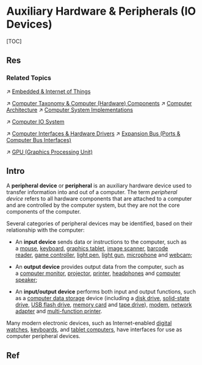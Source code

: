 # Auxiliary Hardware & Peripherals (IO Devices)

[TOC]



## Res
### Related Topics
↗ [Embedded & Internet of Things](../../../Embedded%20&%20Internet%20of%20Things/Embedded%20&%20Internet%20of%20Things.md)

↗ [Computer Taxonomy & Computer (Hardware) Components](../../🧬%20Computer%20System/Computer%20Taxonomy%20&%20Computer%20(Hardware)%20Components.md)
↗ [Computer Architecture](../../🧬%20Computer%20System/Computer%20Architecture/Computer%20Architecture.md)
↗ [Computer System Implementations](../🛠️%20Computer%20System%20Implementations/Computer%20System%20Implementations.md)

↗ [Computer IO System](../../🧬%20Computer%20System/Computer%20Architecture/Computer%20Microarchitectures%20(Computer%20Organization)%20&%20von%20Neumann%20Model/Computer%20IO%20System/Computer%20IO%20System.md)

↗ [Computer Interfaces & Hardware Drivers](../../🧬%20Computer%20System/Computer%20Interfaces%20&%20Hardware%20Drivers/Computer%20Interfaces%20&%20Hardware%20Drivers.md)
↗ [Expansion Bus (Ports & Computer Bus Interfaces)](../../🧬%20Computer%20System/Computer%20Architecture/Computer%20Microarchitectures%20(Computer%20Organization)%20&%20von%20Neumann%20Model/Computer%20Bus%20(Datapath)%20&%20Interfaces%20&%20Protocols/Expansion%20Bus%20(Ports%20&%20Computer%20Bus%20Interfaces)/Expansion%20Bus%20(Ports%20&%20Computer%20Bus%20Interfaces).md)

↗ [GPU (Graphics Processing Unit)](../../🧬%20Computer%20System/Computer%20Architecture/Computer%20Microarchitectures%20(Computer%20Organization)%20&%20von%20Neumann%20Model/🚦%20Computer%20Processors%20&%20Logic%20Chips/📌%20Microprocessors%20Unit%20(MPU)/GPU%20(Graphics%20Processing%20Unit)/GPU%20(Graphics%20Processing%20Unit).md)



## Intro
A **peripheral device** or **peripheral** is an auxiliary hardware device used to transfer information into and out of a computer. The term _peripheral device_ refers to all hardware components that are attached to a computer and are controlled by the computer system, but they are not the core components of the computer.

Several categories of peripheral devices may be identified, based on their relationship with the computer:
- An **input device** sends data or instructions to the computer, such as a [mouse](https://en.wikipedia.org/wiki/Computer_mouse "Computer mouse"), [keyboard](https://en.wikipedia.org/wiki/Computer_keyboard "Computer keyboard"), [graphics tablet](https://en.wikipedia.org/wiki/Graphics_tablet "Graphics tablet"), [image scanner](https://en.wikipedia.org/wiki/Image_scanner "Image scanner"), [barcode reader](https://en.wikipedia.org/wiki/Barcode_reader "Barcode reader"), [game controller](https://en.wikipedia.org/wiki/Game_controller "Game controller"), [light pen](https://en.wikipedia.org/wiki/Light_pen "Light pen"), [light gun](https://en.wikipedia.org/wiki/Light_gun "Light gun"), [microphone](https://en.wikipedia.org/wiki/Microphone "Microphone") and [webcam](https://en.wikipedia.org/wiki/Webcam "Webcam");

- An **output device** provides output data from the computer, such as a [computer monitor](https://en.wikipedia.org/wiki/Computer_monitor "Computer monitor"), [projector](https://en.wikipedia.org/wiki/Projector "Projector"), [printer](https://en.wikipedia.org/wiki/Printer_(computing) "Printer (computing)"), [headphones](https://en.wikipedia.org/wiki/Headphones "Headphones") and [computer speaker](https://en.wikipedia.org/wiki/Computer_speakers "Computer speakers");

- An **input/output device** performs both input and output functions, such as a [computer data storage](https://en.wikipedia.org/wiki/Computer_data_storage "Computer data storage") device (including a [disk drive](https://en.wikipedia.org/wiki/Disk_storage "Disk storage"), [solid-state drive](https://en.wikipedia.org/wiki/Solid-state_drive "Solid-state drive"), [USB flash drive](https://en.wikipedia.org/wiki/USB_flash_drive "USB flash drive"), [memory card](https://en.wikipedia.org/wiki/Memory_card "Memory card") and [tape drive](https://en.wikipedia.org/wiki/Tape_drive "Tape drive")), [modem](https://en.wikipedia.org/wiki/Modem "Modem"), [network adapter](https://en.wikipedia.org/wiki/Network_adapter "Network adapter") and [multi-function printer](https://en.wikipedia.org/wiki/Multi-function_printer "Multi-function printer").

Many modern electronic devices, such as Internet-enabled [digital watches](https://en.wikipedia.org/wiki/Digital_watch "Digital watch"), [keyboards](https://en.wikipedia.org/wiki/Computer_keyboard "Computer keyboard"), and [tablet computers](https://en.wikipedia.org/wiki/Tablet_computer "Tablet computer"), have interfaces for use as computer peripheral devices.



## Ref
[Peripheral | Wikipedia]: https://en.wikipedia.org/wiki/Peripheral
[hackday.io]: https://hackaday.io/myFeed
